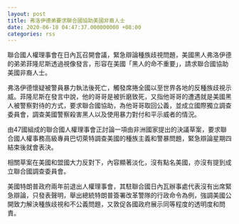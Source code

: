 ```yaml
---
layout: post
title: 弗洛伊德弟要求聯合國協助美國非裔人士
date: 2020-06-18 04:47:37.000000000 +08:00
categories: rss
---
```


聯合國人權理事會在日內瓦召開會議，緊急辯論種族歧視問題，美國黑人弗洛伊德的弟弟菲隆尼斯透過視像發言，形容在美國「黑人的命不重要」，請求聯合國協助美國非裔人士。

弗洛伊德懷疑被警員暴力執法後死亡，觸發席捲全國以至世界各地的反種族歧視示威。菲隆尼斯在發言中說，他的哥哥是被折磨致死，又指他哥哥的遭遇就是美國黑人被警察對待的方式，要求聯合國協助，為他哥哥取回公義，並成立國際獨立調查委員會，調查美國警察殺害黑人以及使用暴力對付和平示威者的情況。

由47國組成的聯合國人權理事會正討論一項由非洲國家提出的決議草案，要求聯合國人權事務高級專員巴切萊特調查美國的種族主義和警暴問題，緊急辯論星期四結束後就會表決。

相關草案在美國和盟國大力反對下，內容顯著淡化，沒有點名美國，亦沒有提到成立聯合國調查委員會。

美國特朗普政府兩年前退出人權理事會，其駐聯合國日內瓦辦事處代表沒有出席緊急辯論，只發表聲明，舉出總統特朗普簽署改革警隊的行政命令為例，強調美國公開致力解決種族歧視和不公義問題，又敦促各國政府展示同等程度的透明度和問責。
